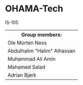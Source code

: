 # OHAMA-Tech
IS-105

<table style="width:100%">
  <tr>
    <th><b>Group members:</b></th>
  </tr>
  <tr>
    <td>Ole Morten Ness</td>
</tr>
  <tr>
    <td>Abdulhalim "Halim" Alhassan</td>
</tr>
  <tr>
    <td>Muhammad Ali Amin</td>
</tr>
  <tr>
    <td>Mahamed Salad</td>
</tr>
  <tr>
    <td>Adrian Bjørk</td>
</table>
